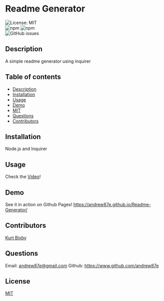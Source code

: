 
  # Readme Generator
![License: MIT](https://img.shields.io/static/v1?label=License&message=MIT&color=yellow&style=for-the-badge)<br>
![npm](https://img.shields.io/npm/v/npm?style=plastic&logo=nodedotjs)
![npm](https://img.shields.io/badge/npm%20package-inquirer%406.3.1-brightgreen?style=plastic&logo=nodedotjs)<br>
![GitHub issues](https://img.shields.io/github/issues/andrew87e/Readme-Generator?style=plastic)


## Description
A simple readme generator using inquirer
## Table of contents
- [Description](#description)
- [Installation](#installation)
- [Usage](#usage)
- [Demo](#Demo)
- [MIT](#MIT)
- [Questions](#questions)
- [Contributors](#contributors)
## Installation
Node.js and Inquirer
## Usage
Check the [Video](youtube.com)!
## Demo
See it in action on Github Pages!
https://andrew87e.github.io/Readme-Generator/
## Contributors
[Kurt Bixby](https://github.com/kurtbixby)
## Questions
Email: andrew87e@gmail.com
Github: https://www.github.com/andrew87e
## License
  [MIT](https://opensource.org/licenses/MIT)
      